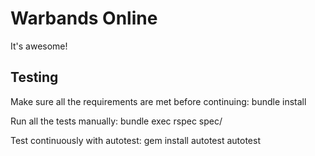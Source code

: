 Warbands Online
===============
It's awesome!

Testing
-------
Make sure all the requirements are met before continuing:
  bundle install

Run all the tests manually:
  bundle exec rspec spec/

Test continuously with autotest:
  gem install autotest
  autotest
